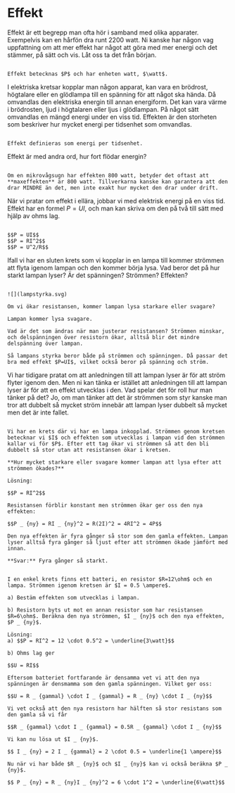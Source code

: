 # Effekt

Effekt är ett begrepp man ofta hör i samband med olika apparater. Exempelvis kan en hårfön dra runt 2200 watt. Ni kanske har någon vag uppfattning om att mer effekt har något att göra med mer energi och det stämmer, på sätt och vis. Låt oss ta det från början.

```admonish info title="Storhet och enhet"

Effekt betecknas $P$ och har enheten watt, $\watt$.

```

I elektriska kretsar kopplar man någon apparat, kan vara en brödrost, högtalare eller en glödlampa till en spänning för att något ska hända. Då omvandlas den elektriska energin till annan energiform. Det kan vara värme i brödrosten, ljud i högtalaren eller ljus i glödlampan. På något sätt omvandlas en mängd energi under en viss tid. Effekten är den storheten som beskriver hur mycket energi per tidsenhet som omvandlas. 

```admonish info title="Definition"

Effekt definieras som energi per tidsenhet. 

```

Effekt är med andra ord, hur fort flödar energin?

```admonish question title="Vad betyder det egentligen att en apparat drar en viss effekt?"

Om en mikrovågsugn har effekten 800 watt, betyder det oftast att **maxeffekten** är 800 watt. Tillverkarna kanske kan garantera att den drar MINDRE än det, men inte exakt hur mycket den drar under drift.

```

När vi pratar om effekt i ellära, jobbar vi med elektrisk energi på en viss tid. Effekt har en formel $P=UI$, och man kan skriva om den på två till sätt med hjälp av ohms lag.

```admonish info title="Formler för effekt"

$$P = UI$$
$$P = RI^2$$
$$P = U^2/R$$

```

Ifall vi har en sluten krets som vi kopplar in en lampa till kommer strömmen att flyta igenom lampan och den kommer börja lysa. Vad beror det på hur starkt lampan lyser? Är det spänningen? Strömmen? Effekten?

```admonish example title="Lampstyrka"

![](lampstyrka.svg)

Om vi ökar resistansen, kommer lampan lysa starkare eller svagare?

Lampan kommer lysa svagare.

Vad är det som ändras när man justerar resistansen? Strömmen minskar, och delspänningen över resistorn ökar, alltså blir det mindre delspänning över lampan. 

Så lampans styrka beror både på strömmen och spänningen. Då passar det bra med effekt $P=UI$, vilket också beror på spänning och ström.

```

Vi har tidigare pratat om att anledningen till att lampan lyser är för att ström flyter igenom den. Men ni kan tänka er istället att anledningen till att lampan lyser är för att en effekt utvecklas i den. Vad spelar det för roll hur man tänker på det? Jo, om man tänker att det är strömmen som styr kanske man tror att dubbelt så mycket ström innebär att lampan lyser dubbelt så mycket men det är inte fallet. 

```admonish example title="något"

Vi har en krets där vi har en lampa inkopplad. Strömmen genom kretsen betecknar vi $I$ och effekten som utvecklas i lampan vid den strömmen kallar vi för $P$. Efter ett tag ökar vi strömmen så att den bli dubbelt så stor utan att resistansen ökar i kretsen.

**Hur mycket starkare eller svagare kommer lampan att lysa efter att strömmen ökades?**

Lösning:

$$P = RI^2$$

Resistansen förblir konstant men strömmen ökar ger oss den nya effekten:

$$P _ {ny} = RI _ {ny}^2 = R(2I)^2 = 4RI^2 = 4P$$

Den nya effekten är fyra gånger så stor som den gamla effekten. Lampan lyser alltså fyra gånger så ljust efter att strömmen ökade jämfört med innan. 

**Svar:** Fyra gånger så starkt.

```

```admonish example title="inget dåligt exempel men den ska inte vara här!"

I en enkel krets finns ett batteri, en resistor $R=12\ohm$ och en lampa. Strömmen igenom kretsen är $I = 0.5 \ampere$. 

a) Bestäm effekten som utvecklas i lampan. 

b) Resistorn byts ut mot en annan resistor som har resistansen $R=6\ohm$. Beräkna den nya strömmen, $I _ {ny}$ och den nya effekten, $P _ {ny}$.

Lösning:  
a) $$P = RI^2 = 12 \cdot 0.5^2 = \underline{3\watt}$$

b) Ohms lag ger 

$$U = RI$$

Eftersom batteriet fortfarande är densamma vet vi att den nya spänningen är densmamma som den gamla spänningen. Vilket ger oss:

$$U = R _ {gammal} \cdot I _ {gammal} = R _ {ny} \cdot I _ {ny}$$

Vi vet också att den nya resistorn har hälften så stor resistans som den gamla så vi får

$$R _ {gammal} \cdot I _ {gammal} = 0.5R _ {gammal} \cdot I _ {ny}$$

Vi kan nu lösa ut $I _ {ny}$.

$$ I _ {ny} = 2 I _ {gammal} = 2 \cdot 0.5 = \underline{1 \ampere}$$

Nu när vi har både $R _ {ny}$ och $I _ {ny}$ kan vi också beräkna $P _ {ny}$.

$$ P _ {ny} = R _ {ny}I _ {ny}^2 = 6 \cdot 1^2 = \underline{6\watt}$$
```

<!-- todo Nämn något om värme -->